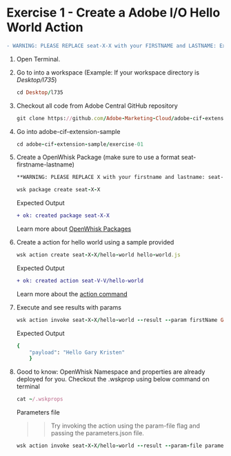 Exercise 1 - Create a Adobe I/O Hello World Action
===========
```diff
- WARNING: PLEASE REPLACE seat-X-X with your FIRSTNAME and LASTNAME: Example: seat-john-doe -
```
	
1. Open Terminal.

2. Go to into a workspace (Example: If your workspace directory is *Desktop/l735*)
 	
	```ruby
	cd Desktop/l735
	```
	
3. Checkout all code from Adobe Central GitHub repository
	
	```ruby
	git clone https://github.com/Adobe-Marketing-Cloud/adobe-cif-extension-sample.git 
	```
	
4. Go into adobe-cif-extension-sample
	
	```ruby
	cd adobe-cif-extension-sample/exercise-01
	```
	
5. Create a OpenWhisk Package (make sure to use a format seat-firstname-lastname)
	```diff
	**WARNING: PLEASE REPLACE X with your firstname and lastname: seat-john-doe**
	```
	
	```ruby
	wsk package create seat-X-X
	```
	
	Expected Output
	```diff
	+ ok: created package seat-X-X
	```
	
	
	
	Learn more about [OpenWhisk Packages](https://github.com/apache/incubator-openwhisk/blob/master/docs/packages.md)
	
6. Create a action for hello world using a sample provided 
	
	```ruby
	wsk action create seat-X-X/hello-world hello-world.js
	```
	
	Expected Output
	
	```diff
	+ ok: created action seat-V-V/hello-world
	```
	
	Learn more about the [action command](https://github.com/apache/incubator-openwhisk/blob/master/docs/actions.md)
	
7. Execute and see results with params
	
	```ruby
	wsk action invoke seat-X-X/hello-world --result --param firstName Gary --param lastName Kirsten
	```
	
	Expected Output
	
	```ruby
	{
        "payload": "Hello Gary Kristen"
     	}
	```
	
8. Good to know: OpenWhisk Namespace and properties are already deployed for you. Checkout the .wskprop using below command on terminal

	```ruby
	cat ~/.wskprops
	```
	
	Parameters file
	
	>> Try invoking the action using the param-file flag and passing the parameters.json file.
	
	```ruby
	wsk action invoke seat-X-X/hello-world --result --param-file parameters.json
	```
		
	
